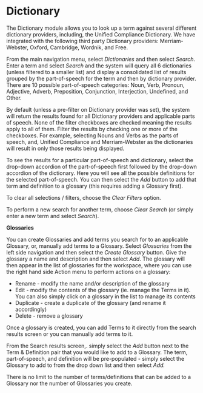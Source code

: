 # Dictionary

The Dictionary module allows you to look up a term against several different dictionary providers, including, the Unified Compliance Dictionary.  We have integrated with the following third party Dictionary providers:  Merriam-Webster, Oxford, Cambridge, Wordnik, and Free.&#x20;

From the main navigation menu, select _Dictionaries_ and then select _Search_.  Enter a term and select _Search_ and the system will query all 6 dictionaries (unless filtered to a smaller list) and display a consolidated list of results grouped by the part-of-speech for the term and then by dictionary provider.  There are 10 possible part-of-speech categories:  Noun, Verb, Pronoun, Adjective, Adverb, Preposition, Conjunction, Interjection, Undefined, and Other.

By default (unless a pre-filter on Dictionary provider was set), the system will return the results found for all Dictionary providers and applicable parts of speech.  None of the filter checkboxes are checked meaning the results apply to all of them.  Filter the results by checking one or more of the checkboxes.  For example, selecting Nouns and Verbs as the parts of speech, and, Unified Compliance and Merriam-Webster as the dictionaries will result in only those results being displayed.

To see the results for a particular part-of-speech and dictionary, select the drop-down accordion of the part-of-speech first followed by the drop-down accordion of the dictionary.  Here you will see all the possible definitions for the selected part-of-speech.  You can then select the _Add_ button to add that term and definition to a glossary (this requires adding a Glossary first).

To clear all selections / filters, choose the _Clear Filters_ option.

To perform a new search for another term, choose _Clear Search_ (or simply enter a new term and select _Search_).

**Glossaries**

You can create Glossaries and add terms you search for to an applicable Glossary, or, manually add terms to a Glossary.  Select _Glossaries_ from the left side navigation and then select the _Create Glossary_ button.  Give the glossary a name and description and then select _Add_.  The glossary will then appear in the list of glossaries for the workspace, where you can use the right hand side Action menu to perform actions on a glossary:

* Rename - modify the name and/or description of the glossary
* Edit - modify the contents of the glossary (ie. manage the Terms in it).  You can also simply click on a glossary in the list to manage its contents
* Duplicate - create a duplicate of the glossary (and rename it accordingly)
* Delete - remove a glossary

Once a glossary is created, you can add Terms to it directly from the search results screen or you can manually add terms to it.

From the Search results screen,. simply select the _Add_ button next to the Term & Definition pair that you would like to add to a Glossary.  The term, part-of-speech, and definition will be pre-populated - simply select the Glossary to add to from the drop down list and then select _Add._

There is no limit to the number of terms/definitions that can be added to a Glossary nor the number of Glossaries you create.
